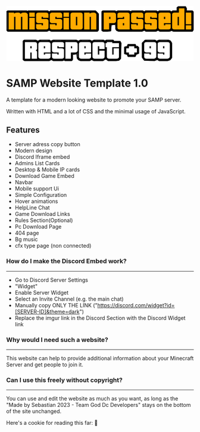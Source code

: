
![Logo](media/logo.png)


# SAMP Website Template 1.0

A template for a modern looking website to promote your SAMP server.

Written with HTML and a lot of CSS and the minimal usage of JavaScript.


## Features

- Server adress copy button
- Modern design
- Discord Iframe embed
- Admins List Cards
- Desktop & Mobile IP cards
- Download Game Embed
- Navbar
- Mobile support Ui
- Simple Configuration
- Hover animations
- HelpLine Chat
- Game Download Links 
- Rules Section(Optional)
- Pc Download Page 
- 404 page 
- Bg music
- cfx type page (non connected)


### How do I make the Discord Embed work?

---

-  Go to Discord Server Settings
- "Widget"
- Enable Server Widget
- Select an Invite Channel (e.g. the main chat)
- Manually copy ONLY THE LINK ("https://discord.com/widget?id=[SERVER-ID]&theme=dark")
- Replace the imgur link in the Discord Section with the Discord Widget link

### Why would I need such a website?

---

This website can help to provide additional information about your Minecraft Server and get people to join it.

### Can I use this freely without copyright?

---

You can use and edit the website as much as you want, as long as the "Made by Sebastian 2023 - Team God Dc Developers" stays on the bottom of the site unchanged.

Here's a cookie for reading this far: 🍪
